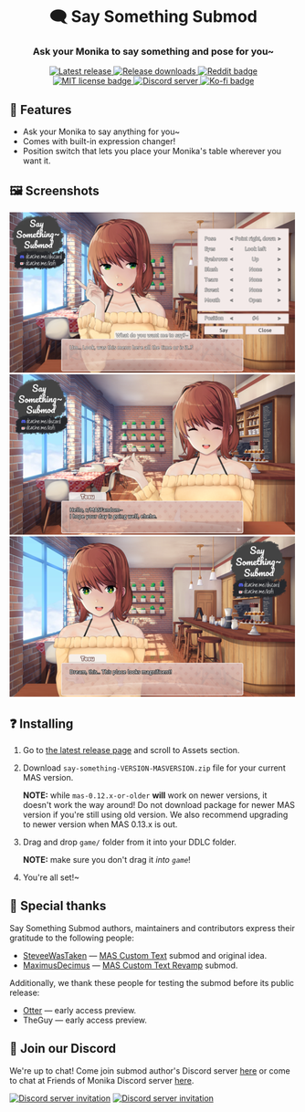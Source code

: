<h1 align="center">🗨️ Say Something Submod</h1>
<h3 align="center">Ask your Monika to say something and pose for you~</h3>

<p align="center">
  <a href="https://github.com/friends-of-monika/mas-saysomething/releases/latest">
    <img alt="Latest release" src="https://img.shields.io/github/v/release/friends-of-monika/mas-saysomething">
  </a>
  <a href="https://github.com/friends-of-monika/mas-saysomething/releases">
    <img alt="Release downloads" src="https://img.shields.io/github/downloads/friends-of-monika/mas-saysomething/total">
  </a>
  <a href="https://www.reddit.com/r/MASFandom/comments/yeqld8/heya_people_say_something_submod_is_out">
    <img alt="Reddit badge" src="https://img.shields.io/badge/dynamic/json?label=%F0%9D%97%8B%2Fmasfandom%20post&query=%24[0].data.children[0].data.score&suffix=%20upvotes&url=https%3A%2F%2Fwww.reddit.com%2Fr%2FMASFandom%2Fcomments%2Fyeqld8%2Fheya_people_say_something_submod_is_out.json&logo=reddit&style=social">
  </a>
  <a href="https://github.com/friends-of-monika/mas-saysomething/blob/main/LICENSE.txt">
    <img alt="MIT license badge" src="https://img.shields.io/badge/License-MIT-lightgrey.svg">
  </a>
  <a href="https://dcache.me/discord">
    <img alt="Discord server" src="https://discordapp.com/api/guilds/1029849988953546802/widget.png?style=shield">
  </a>
  <a href="https://ko-fi.com/Y8Y15BC52">
    <img alt="Ko-fi badge" src="https://ko-fi.com/img/githubbutton_sm.svg" height="20">
  </a>
</p>


## 🌟 Features

* Ask your Monika to say anything for you~
* Comes with built-in expression changer!
* Position switch that lets you place your Monika's table wherever you want it.

## 🖼️ Screenshots

![Monika is wondering, what is that menu...][12]
![Monika greets r/MASFandom users][13]
![Monika is impressed][14]

## ❓ Installing

1. Go to [the latest release page][6] and scroll to Assets section.
2. Download `say-something-VERSION-MASVERSION.zip` file for your current MAS
   version.

   **NOTE:** while `mas-0.12.x-or-older` **will** work on newer versions, it
   doesn't work the way around! Do not download package for newer MAS version
   if you're still using old version. We also recommend upgrading to newer
   version when MAS 0.13.x is out.
3. Drag and drop `game/` folder from it into your DDLC folder.

   **NOTE:** make sure you don't drag it *into `game`*!
4. You're all set!~

## 🏅 Special thanks

Say Something Submod authors, maintainers and contributors express their
gratitude to the following people:
* [SteveeWasTaken][1] &mdash; [MAS Custom Text][2] submod and original idea.
* [MaximusDecimus][3] &mdash; [MAS Custom Text Revamp][4] submod.

Additionally, we thank these people for testing the submod before its public
release:
* [Otter][5] &mdash; early access preview.
* TheGuy &mdash; early access preview.

## 💬 Join our Discord

We're up to chat! Come join submod author's Discord server [here][8] or come to chat at Friends
of Monika Discord server [here][9].

[![Discord server invitation][10]][8]
[![Discord server invitation][11]][9]

[1]: https://github.com/SteveeWasTaken
[2]: https://github.com/SteveeWasTaken/mas-custom-text
[3]: https://github.com/AzhamProdLive
[4]: https://github.com/AzhamProdLive/AzhamMakesTrash-Submods/tree/main/Custom%20Text%20Revamp
[5]: https://github.com/my-otter-self
[6]: https://github.com/friends-of-monika/mas-saysomething/releases/latest
[7]: https://github.com/PencilMario
[8]: https://dcache.me/discord
[9]: https://mon.icu/discord
[10]: https://discordapp.com/api/guilds/1029849988953546802/widget.png?style=banner3
[11]: https://discordapp.com/api/guilds/970747033071804426/widget.png?style=banner3
[12]: doc/screenshots/1.png
[13]: doc/screenshots/2.png
[14]: doc/screenshots/3.png